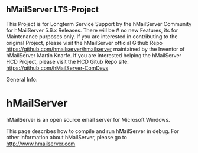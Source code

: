 ## hMailServer LTS-Project

This Project is for Longterm Service Support by the hMailServer Community for hMailServer 5.6.x Releases.
There will be # no new Features, its for Maintenance purposes only. If you are interested in contributing to the original Project,
please visit the hMailServer official Github Repo https://github.com/hmailserver/hmailserver maintained by the Inventor of hMailServer Martin Knarfe. If you are interested helping the hMailServer HCD Project, please visit the HCD Gitub Repo site: https://github.com/hMailServer-ComDevs


General Info:

hMailServer
===========

hMailServer is an open source email server for Microsoft Windows.

This page describes how to compile and run hMailServer in debug. 
For other information about hMailServer, please go to http://www.hmailserver.com



